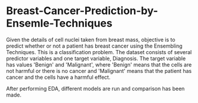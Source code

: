 # Breast-Cancer-Prediction-by-Ensemle-Techniques
Given the details of cell nuclei taken from breast mass, objective is to predict whether or not a patient has breast cancer using the Ensembling Techniques. This is a classification problem. The dataset consists of several predictor variables and one target variable, Diagnosis.  The target variable has values 'Benign' and 'Malignant', where 'Benign' means that the  cells are not harmful or there is no cancer and 'Malignant' means that the patient has  cancer and the cells have a harmful effect.

After performing EDA, different models are run and comparison has been made.
